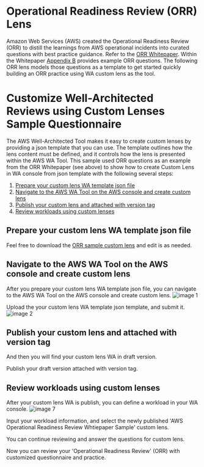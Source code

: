 # Operational Readiness Review (ORR) Lens

Amazon Web Services (AWS) created the Operational Readiness Review (ORR) to distill the learnings from AWS operational incidents into curated questions with best practice guidance. Refer to the [ORR Whitepaper](https://docs.aws.amazon.com/wellarchitected/latest/operational-readiness-reviews/). Within the Whitepaper [Appendix B](https://docs.aws.amazon.com/wellarchitected/latest/operational-readiness-reviews/appendix-b-example-orr-questions.html) provides example ORR questions. The following ORR lens models those questions as a template to get started quickly building an ORR practice using WA custom lens as the tool. 


# Customize Well-Architected Reviews using Custom Lenses Sample Questionnaire

The AWS Well-Architected Tool makes it easy to create custom lenses by providing a json template that you can use. The template outlines how the lens content must be defined, and it controls how the lens is presented within the AWS WA Tool. This sample used ORR questions as an example from the ORR Whitepaper (see above) to show how to create Custom Lens in WA console from json template with the following several steps:
1. [Prepare your custom lens WA template json file](#prepare-your-custom-lens-WA-template-json-file)
2. [Navigate to the AWS WA Tool on the AWS console and create custom lens](#navigate-to-the-aws-wa-tool-on-the-aws-console-and-create-custom-lens)
3. [Publish your custom lens and attached with version tag](#publish-your-custom-lens-and-attached-with-version-tag)
4. [Review workloads using custom lenses](#review-workloads-using-custom-lenses)

## Prepare your custom lens WA template json file
Feel free to download the [ORR sample custom lens](ORR-Lens/ORR-Whitepaper-Sample-PUBLISHED.json) and edit is as needed.

## Navigate to the AWS WA Tool on the AWS console and create custom lens

After you prepare your custom lens WA template json file, you can navigate to the AWS WA Tool on the AWS console and create custom lens.
![image 1](https://user-images.githubusercontent.com/17841922/175503831-cf89ff5e-8c6e-42c7-b796-3ff91e9d8470.png)

Upload the your custom lens WA template json template, and submit it.
![image 2](https://user-images.githubusercontent.com/17841922/175503996-9b734d2c-8220-4efb-b5d2-f4ad77ad0ff4.png)

## Publish your custom lens and attached with version tag

And then you will find your custom lens WA in draft version.

Publish your draft version attached with version tag.


## Review workloads using custom lenses

After your custom lens WA is publish, you can define a workload in your WA console.
![image 7](https://user-images.githubusercontent.com/17841922/175505004-1f9026f7-c3f8-415d-92a1-747ab68f6610.png)

Input your workload information, and select the newly published 'AWS Operational Readiness Review Whtiepaper Sample' custom lens. 


You can continue reviewing and answer the questions for custom lens.

Now you can review your 'Operational Readiness Review' (ORR) with customized questionnaire and practice.
